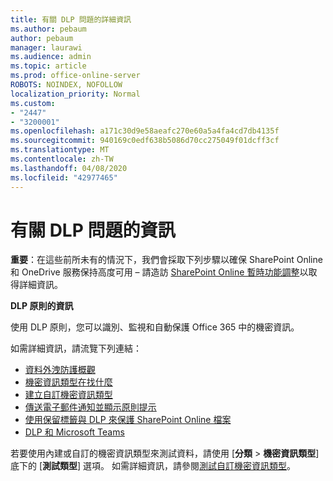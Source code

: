 ```yaml
---
title: 有關 DLP 問題的詳細資訊
ms.author: pebaum
author: pebaum
manager: laurawi
ms.audience: admin
ms.topic: article
ms.prod: office-online-server
ROBOTS: NOINDEX, NOFOLLOW
localization_priority: Normal
ms.custom:
- "2447"
- "3200001"
ms.openlocfilehash: a171c30d9e58aeafc270e60a5a4fa4cd7db4135f
ms.sourcegitcommit: 940169c0edf638b5086d70cc275049f01dcff3cf
ms.translationtype: MT
ms.contentlocale: zh-TW
ms.lasthandoff: 04/08/2020
ms.locfileid: "42977465"
---
```

# <a name="information-about-dlp-issues"></a>有關 DLP 問題的資訊

**重要**：在這些前所未有的情況下，我們會採取下列步驟以確保 SharePoint Online 和 OneDrive 服務保持高度可用 – 請造訪 [SharePoint Online 暫時功能調整](https://aka.ms/ODSPAdjustments)以取得詳細資訊。

**DLP 原則的資訊**

使用 DLP 原則，您可以識別、監視和自動保護 Office 365 中的機密資訊。

如需詳細資訊，請流覽下列連結：

- [資料外洩防護概觀](https://docs.microsoft.com/office365/securitycompliance/data-loss-prevention-policies)
- [機密資訊類型在找什麼](https://docs.microsoft.com/office365/securitycompliance/what-the-sensitive-information-types-look-for)
- [建立自訂機密資訊類型](https://docs.microsoft.com/office365/securitycompliance/create-a-custom-sensitive-information-type)
- [傳送電子郵件通知並顯示原則提示](https://docs.microsoft.com/office365/securitycompliance/use-notifications-and-policy-tips)
- [使用保留標籤與 DLP 來保護 SharePoint Online 檔案](https://docs.microsoft.com/office365/securitycompliance/protect-sharepoint-online-files-with-office-365-labels-and-dlp)
- [DLP 和 Microsoft Teams](https://docs.microsoft.com/office365/securitycompliance/dlp-microsoft-teams)

若要使用內建或自訂的機密資訊類型來測試資料，請使用 [**分類** > **機密資訊類型**] 底下的 [**測試類型**] 選項。 如需詳細資訊，請參閱[測試自訂機密資訊類型](https://docs.microsoft.com/office365/securitycompliance/create-a-custom-sensitive-information-type#test-custom-sensitive-information-types-in-the-security--compliance-center)。